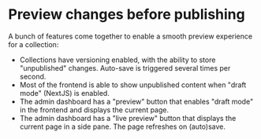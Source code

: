 # Preview changes before publishing

A bunch of features come together to enable a smooth preview experience for a collection:

- Collections have versioning enabled, with the ability to store "unpublished" changes. Auto-save is triggered several times per second.
- Most of the frontend is able to show unpublished content when "draft mode" (NextJS) is enabled.
- The admin dashboard has a "preview" button that enables "draft mode" in the frontend and displays the current page.
- The admin dashboard has a "live preview" button that displays the current page in a side pane. The page refreshes on (auto)save.

